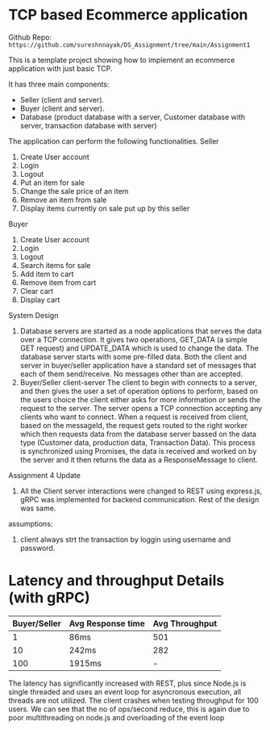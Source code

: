 # TCP based Ecommerce application

Github Repo: `https://github.com/sureshnnayak/DS_Assignment/tree/main/Assignment1`

This is a template project showing how to implement an ecommerce application with just basic TCP.


It has three main components:
- Seller (client and server).
- Buyer (client and server).
- Database (product database with a server, Customer database with server, transaction database with server)

The application can perform the following functionalities.
Seller
1. Create User account
2. Login
3. Logout
4. Put an item for sale
5. Change the sale price of an item
6. Remove an item from sale
7. Display items currently on sale put up by this seller

Buyer
1. Create User account
2. Login
3. Logout
4. Search items for sale
5. Add item to cart
6. Remove item from cart
7. Clear cart
8. Display cart

System Design
1. Database servers are started as a node applications that serves the data over a TCP connection. It gives two operations, GET_DATA (a simple GET request) and UPDATE_DATA which is used to change the data. The database server starts with some pre-filled data. Both the client and server in buyer/seller application have a standard set of messages that each of them send/receive. No messages other than are accepted.
2. Buyer/Seller client-server
The client to begin with connects to a server, and then gives the user a set of operation options to perform, based on the users choice the client either asks for more information or sends the request to the server. The server opens a TCP connection accepting any clients who want to connect. When a request is received from client, based on the messageId, the request gets routed to the right worker which then requests data from the database server bassed on the data type (Customer data, production data, Transaction Data). This process is synchronized using Promises, the data is received and worked on by the server and it then returns the data as a ResponseMessage to client.

Assignment 4 Update
1. All the Client server interactions were changed to REST using express.js, gRPC was implemented for backend communication. Rest of the design was same.


assumptions:
1. client always strt the transaction by loggin using username and password.

# Latency  and throughput Details (with gRPC)

|Buyer/Seller|Avg Response time|Avg Throughput|
| --- | --- | --- | 
|1|86ms|501|
|10|242ms|282|
|100|1915ms|-|

The latency has significantly increased with REST, plus since Node.js is single threaded and uses an event loop for asyncronous execution, all threads are not utilized. 
The client crashes when testing throughput for 100 users. 
We can see that the no of ops/second reduce, this is again due to poor multithreading on node.js and overloading of the event loop